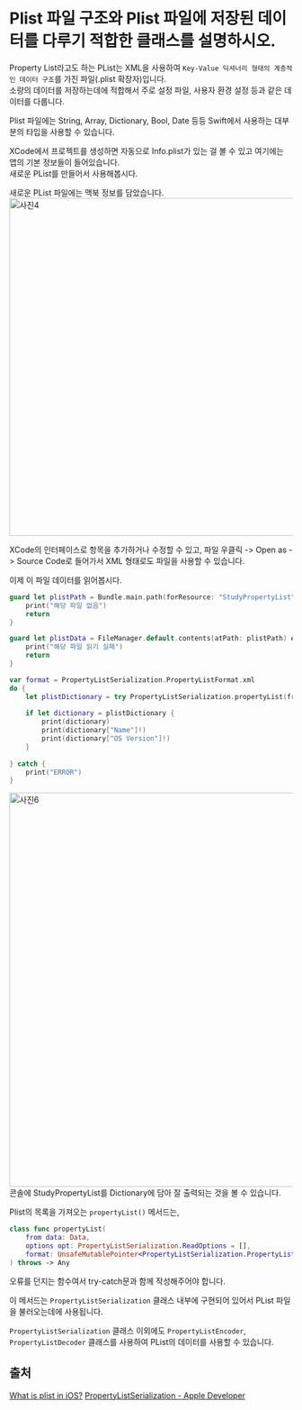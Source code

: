 # Plist 파일 구조와 Plist 파일에 저장된 데이터를 다루기 적합한 클래스를 설명하시오.

Property List라고도 하는 PList는 XML을 사용하여 `Key-Value 딕셔너리 형태의 계층적인 데이터 구조`를 가진 파일(.plist 확장자)입니다.  
소량의 데이터를 저장하는데에 적합해서 주로 설정 파일, 사용자 환경 설정 등과 같은 데이터를 다룹니다.

Plist 파일에는 String, Array, Dictionary, Bool, Date 등등 Swift에서 사용하는 대부분의 타입을 사용할 수 있습니다.

XCode에서 프로젝트를 생성하면 자동으로 Info.plist가 있는 걸 볼 수 있고 여기에는 앱의 기본 정보들이 들어있습니다.  
새로운 PList를 만들어서 사용해봅시다.

새로운 PList 파일에는 맥북 정보를 담았습니다.  
<img width="600" alt="사진4" src="https://github.com/Swift-Master/SwiftMaster17_Team13_Study/assets/59015538/43a1970c-b63b-4bf3-8ffd-9bc83897f2a9">

XCode의 인터페이스로 항목을 추가하거나 수정할 수 있고, 파일 우클릭 -> Open as -> Source Code로 들어가서 XML 형태로도 파일을 사용할 수 있습니다.

이제 이 파일 데이터를 읽어봅시다.
```swift
guard let plistPath = Bundle.main.path(forResource: "StudyPropertyList", ofType: "plist") else {
    print("해당 파일 없음")
    return
}

guard let plistData = FileManager.default.contents(atPath: plistPath) else {
    print("해당 파일 읽기 실패")
    return
}

var format = PropertyListSerialization.PropertyListFormat.xml
do {
    let plistDictionary = try PropertyListSerialization.propertyList(from: plistData, options: [], format: &format) as? [String: Any] // PList 목록 반환
    
    if let dictionary = plistDictionary {
        print(dictionary)
        print(dictionary["Name"]!)
        print(dictionary["OS Version"]!)
    }
    
} catch {
    print("ERROR")
}
```
<img width="700" alt="사진6" src="https://github.com/Swift-Master/SwiftMaster17_Team13_Study/assets/59015538/9ed360e9-84a1-43d9-be5b-144ca6bad20b">  
콘솔에 StudyPropertyList를 Dictionary에 담아 잘 출력되는 것을 볼 수 있습니다.

Plist의 목록을 가져오는 `propertyList()` 메서드는,  
```swift
class func propertyList(
    from data: Data,
    options opt: PropertyListSerialization.ReadOptions = [],
    format: UnsafeMutablePointer<PropertyListSerialization.PropertyListFormat>?
) throws -> Any
```
오류를 던지는 함수여서 try-catch문과 함께 작성해주어야 합니다.

이 메서드는 `PropertyListSerialization` 클래스 내부에 구현되어 있어서 PList 파일을 불러오는데에 사용됩니다.

`PropertyListSerialization` 클래스 이외에도 `PropertyListEncoder`, `PropertyListDecoder` 클래스를 사용하여 PList의 데이터를 사용할 수 있습니다.

## 출처
[What is plist in iOS?](https://www.tutorialspoint.com/what-is-plist-in-ios)
[PropertyListSerialization - Apple Developer](https://developer.apple.com/documentation/foundation/propertylistserialization)

